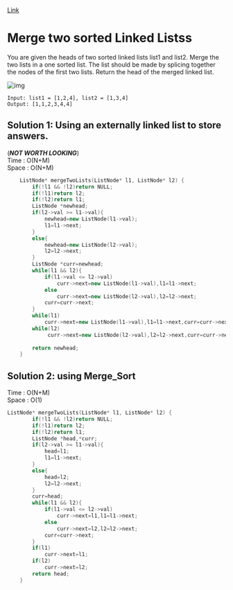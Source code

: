 [Link](https://leetcode.com/problems/merge-two-sorted-lists/)
# Merge two sorted Linked Listss
You are given the heads of two sorted linked lists list1 and list2.
Merge the two lists in a one sorted list. The list should be made by splicing together the nodes of the first two lists.
Return the head of the merged linked list.

![img](https://assets.leetcode.com/uploads/2020/10/03/merge_ex1.jpg)
```
Input: list1 = [1,2,4], list2 = [1,3,4]
Output: [1,1,2,3,4,4]
```
## Solution 1: Using an externally linked list to store answers.
(***NOT WORTH LOOKING***)<br>
Time : O(N+M)<br>
Space : O(N+M)
```cpp
    ListNode* mergeTwoLists(ListNode* l1, ListNode* l2) {
        if(!l1 && !l2)return NULL;
        if(!l1)return l2;
        if(!l2)return l1;
        ListNode *newhead;
        if(l2->val >= l1->val){
            newhead=new ListNode(l1->val);
            l1=l1->next;
        }
        else{
            newhead=new ListNode(l2->val);
            l2=l2->next;
        }
        ListNode *curr=newhead;
        while(l1 && l2){
            if(l1->val <= l2->val)
                curr->next=new ListNode(l1->val),l1=l1->next;
            else 
                curr->next=new ListNode(l2->val),l2=l2->next;
            curr=curr->next;
        }
        while(l1)
            curr->next=new ListNode(l1->val),l1=l1->next,curr=curr->next;
        while(l2)
             curr->next=new ListNode(l2->val),l2=l2->next,curr=curr->next;
        
        return newhead;
    }
```
## Solution 2: using Merge_Sort
Time : O(N+M)<br>
Space : O(1)
```cpp
ListNode* mergeTwoLists(ListNode* l1, ListNode* l2) {
        if(!l1 && !l2)return NULL;
        if(!l1)return l2;
        if(!l2)return l1;
        ListNode *head,*curr;
        if(l2->val >= l1->val){
            head=l1;
            l1=l1->next;
        }
        else{
            head=l2;
            l2=l2->next;
        }
        curr=head;
        while(l1 && l2){
            if(l1->val <= l2->val)
                curr->next=l1,l1=l1->next;
            else 
                curr->next=l2,l2=l2->next;
            curr=curr->next;
        }
        if(l1)
            curr->next=l1;
        if(l2)
            curr->next=l2;
        return head;
    }
```
